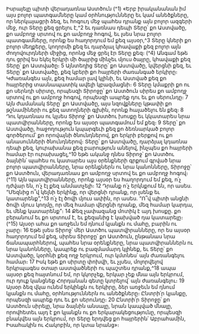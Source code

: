 
Իսրայելը պիտի վերադառնա Աստծուն
(^1) «Երբ իրականանան իմ այս բոլոր պատգամները կամ օրհնությունները եւ կամ անեծքները, որ ներկայացրի ձեզ, եւ
հոգուդ մեջ պահես դրանք այն բոլոր ազգերի մեջ, ուր Տերը քեզ ցրելու է,^2 եւ դառնաս դեպի Տերը՝ քո Աստվածը, քո
ամբողջ սրտով ու քո ամբողջ հոգով, եւ լսես նրա բոլոր պատգամները, որոնք ես հաղորդում եմ քեզ այսօր,^3 Տերը կների
քո բոլոր մեղքերը, կողորմի քեզ եւ դարձյալ կհավաքի քեզ բոլոր այն ժողովուրդների միջից, որոնց մեջ ցրել էր Տերը քեզ։
(^4) Անգամ եթե դու ցրիվ ես եկել երկրի մի ծայրից մինչեւ մյուս ծայրը, կհավաքի քեզ Տերը՝ քո Աստվածը։ 5 Այնտեղից Տերը՝
քո Աստվածը, կվերցնի քեզ, եւ Տերը՝ քո Աստվածը, քեզ կբերի քո հայրերի ժառանգած երկիրը։ Կժառանգես այն, քեզ
համար լավ կլինի, եւ Աստված քեզ քո հայրերից տասնապատիկ ավելի կբազմացնի։ 6 Տերը կմաքրի քո ու քո սերնդի
սիրտը, որպեսզի Տիրոջը՝ քո Աստծուն սիրես քո ամբողջ սրտով ու քո ամբողջ հոգով, որպեսզի ապրեք դու եւ քո
սերունդը։ 7 Այն ժամանակ Տերը՝ քո Աստվածը, այս նզովքները կթափի քո թշնամիների ու քեզ ատողների գլխին, որոնք
հալածելու են քեզ։ 8 Դու կդառնաս ու կլսես Տիրոջ՝ քո Աստծու խոսքը եւ կկատարես նրա պատվիրանները, որոնք ես
այսօր պատգամում եմ քեզ։ 9 Տերը՝ քո Աստվածը, հաջողություն կպարգեւի քեզ քո ձեռնարկած բոլոր գործերում՝ քո
որովայնի ծնունդներով, քո երկրի բերքով ու քո անասունների ծնունդներով։ Տերը՝ քո Աստվածը, դարձյալ կդառնա դեպի
քեզ, կուրախանա քեզ բարություն անելով, ինչպես քո հայրերի համար էր ուրախացել,^10 եթե ականջ դնես Տիրոջ՝ քո
Աստծու ձայնին՝ պահես ու կատարես այս օրենքների գրքում գրված նրա բոլոր պատվիրանները, նրա օրենքներն ու նրա
կանոնները, Տիրոջը՝ քո Աստծուն, վերադառնաս քո ամբողջ սրտով եւ քո ամբողջ հոգով։
(^11) Այն պատվիրանները, որոնք այսօր ես հաղորդում եմ քեզ, ո՛չ դժվար են, ո՛չ էլ քեզ անմատչելի։ 12 Դրանք ո՛չ երկնքում
են, որ ասես. “Մեզնից ո՞վ կելնի երկինք, որ վերցնի դրանք, որ լսենք եւ կատարենք”,^13 ո՛չ էլ ծովի մյուս ափին, որ ասես.
“Ո՞վ պիտի անցնի ծովի մյուս կողմը, որ մեզ համար վերցնի դրանք, մեզ համար կարդա, եւ մենք կատարենք”։ 14 Քեզ
չափազանց մոտիկ է այդ խոսքը. քո բերանում եւ քո սրտում է, եւ քեզանից է կախված դա կատարելը։
(^15) Այսօր ահա քո առջեւն եմ դնում կյանքն ու մահը, բարին ու չարը։ 16 Եթե լսես Տիրոջ՝ մեր Աստծու պատվիրանները,
որ ես այսօր հաղորդում եմ քեզ, սիրես Տիրոջը՝ քո Աստծուն, ընթանաս նրա ճանապարհներով, պահես նրա օրենքները,
նրա պատվիրաններն ու նրա կանոնները, կապրեք ու բազմամարդ կլինեք, եւ Տերը՝ քո Աստվածը, կօրհնի քեզ ողջ
երկրում, ուր կմտնես՝ այն ժառանգելու համար։ 17 Իսկ եթե քո սիրտը փոխվի, եւ չլսես, մոլորվելով երկրպագես օտար
աստվածների ու պաշտես դրանք,^18 ապա այսօր քեզ հայտնում եմ, որ կկորչեք, երկար չեք մնա այն երկրում, ուր դուք
կանցնեք Հորդանան գետը կտրելով՝ այն ժառանգելու։ 19 Այսօր ձեզ վկա ունեմ երկինքն ու երկիրը, ձեր առջեւն եմ դնում
կյանքն ու մահը, օրհնություններն ու անեծքները։ Ընտրի՛ր կյանքը, որպեսզի ապրեք դու եւ քո սերունդը։ 20 Ընտրի՛ր
Տիրոջը՝ քո Աստծուն սիրելը, նրա ձայնին անսալը, նրան կապված մնալը, որովհետեւ այդ է քո կյանքն ու քո
երկարակեցությունը, որպեսզի բնակվես այն երկրում, որ Տերը երդվեց քո հայրերին՝ Աբրահամին, Իսահակին ու
Հակոբին, որ կտա նրանց»։
